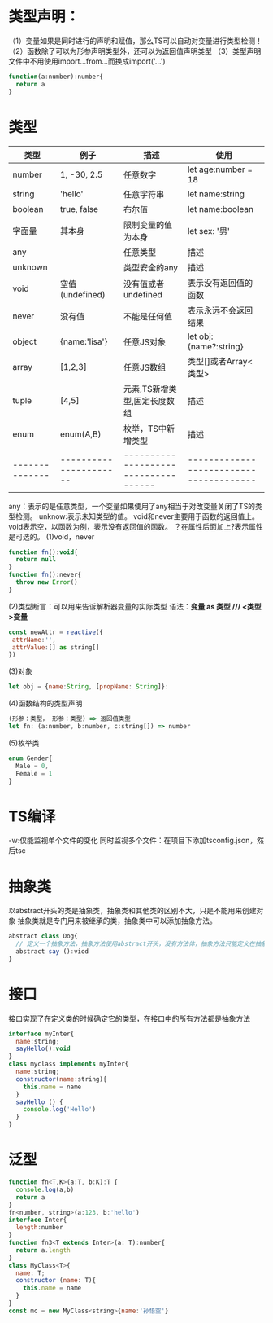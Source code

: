# 类型声明：
  （1）变量如果是同时进行的声明和赋值，那么TS可以自动对变量进行类型检测！
  （2）函数除了可以为形参声明类型外，还可以为返回值声明类型
  （3）类型声明文件中不用使用import...from...而换成import('...')
  ```js
  function(a:number):number{
    return a
  }
  ```
# 类型
  |       类型     |          例子         |                 描述                 |                  使用                 |
  | -------------- | ----------------------| ------------------------------------ |---------------------------------------|
  |     number     |       1, -30, 2.5     |              任意数字                |         let age:number = 18           |
  |     string     |      'hello'          |             任意字符串               |            let name:string            |
  |     boolean    |     true, false       |                布尔值                |           let name:boolean            |
  |      字面量    |          其本身       |           限制变量的值为本身         |   let sex: '男' || '女'  sex='男'     |
  |       any      |                       |                任意类型              |                 描述                  |
  |     unknown    |                       |             类型安全的any            |                 描述                  |
  |       void     |    空值(undefined)    |          没有值或者undefined         |         表示没有返回值的函数          |
  |       never    |        没有值         |            不能是任何值              |        表示永远不会返回结果           |
  |      object    |   {name:'lisa'}       |            任意JS对象                |       let obj:{name?:string}          |
  |      array     |        [1,2,3]        |            任意JS数组                |        类型[]或者Array<类型>          |
  |      tuple     |        [4,5]          |     元素,TS新增类型,固定长度数组     |                描述                   |
  |      enum      |      enum(A,B)        |            枚举，TS中新增类型        |                 描述                  |
  | -------------- | ----------------------| ------------------------------------ |---------------------------------------|
  any：表示的是任意类型，一个变量如果使用了any相当于对改变量关闭了TS的类型检测。
  unknow:表示未知类型的值。
  void和never主要用于函数的返回值上。void表示空，以函数为例，表示没有返回值的函数。
  ？在属性后面加上?表示属性是可选的。
(1)void，never
  ```js
  function fn():void{
    return null
  }
  function fn():never{
    throw new Error()
  }
  ```
(2)类型断言：可以用来告诉解析器变量的实际类型
 语法：**变量 as 类型 /// <类型>变量**
 ```js
 const newAttr = reactive({
  attrName:'',
  attrValue:[] as string[]
})
 ```
(3)对象
  ```js
  let obj = {name:String, [propName: String]}:
  ```
(4)函数结构的类型声明
  ```js
  (形参：类型， 形参：类型) => 返回值类型
  let fn: (a:number, b:number, c:string[]) => number
  ```
(5)枚举类
  ```js
  enum Gender{
    Male = 0,
    Female = 1
  }
  ```
# TS编译
  -w:仅能监视单个文件的变化
  同时监视多个文件：在项目下添加tsconfig.json，然后tsc
# 抽象类
  以abstract开头的类是抽象类，抽象类和其他类的区别不大，只是不能用来创建对象
  抽象类就是专门用来被继承的类，抽象类中可以添加抽象方法。
  ```js
  abstract class Dog{
    // 定义一个抽象方法，抽象方法使用abstract开头，没有方法体，抽象方法只能定义在抽象类中，子类必须对抽象方法进行重写。
    abstract say ():viod
  }
  ```
# 接口
  接口实现了在定义类的时候确定它的类型，在接口中的所有方法都是抽象方法
  ```js
  interface myInter{
    name:string;
    sayHello():void
  }
  class myclass implements myInter{
    name:string;
    constructor(name:string){
      this.name = name
    }
    sayHello () {
      console.log('Hello')
    }
  }
  ```
# 泛型
  ```js
  function fn<T,K>(a:T, b:K):T {
    console.log(a,b)
    return a
  }
  fn<number, string>(a:123, b:'hello')
  interface Inter{
    length:number
  }
  function fn3<T extends Inter>(a: T):number{
    return a.length
  }
  class MyClass<T>{
    name: T;
    constructor (name: T){
      this.name = name
    }
  }
  const mc = new MyClass<string>{name:'孙悟空'}
  ```